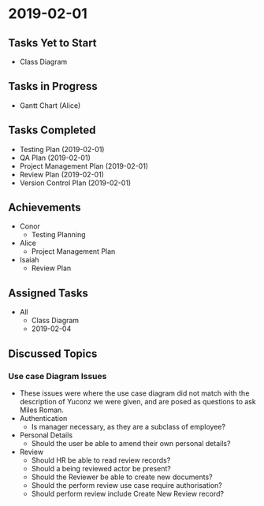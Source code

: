 # 2019-02-01

## Tasks Yet to Start

* Class Diagram

## Tasks in Progress

* Gantt Chart (Alice)

## Tasks Completed

* Testing Plan (2019-02-01)
* QA Plan (2019-02-01)
* Project Management Plan (2019-02-01)
* Review Plan (2019-02-01)
* Version Control Plan (2019-02-01)

## Achievements

* Conor
    * Testing Planning
* Alice
    * Project Management Plan
* Isaiah
    * Review Plan
    
## Assigned Tasks

* All
    * Class Diagram
    * 2019-02-04

## Discussed Topics

### Use case Diagram Issues
* These issues were where the use case diagram did not match with the description of Yuconz we were given, and are posed as questions to ask Miles Roman. 
* Authentication
    * Is manager necessary, as they are a subclass of employee?
* Personal Details
    * Should the user be able to amend their own personal details?
* Review
    * Should HR be able to read review records?
    * Should a being reviewed actor be present?
    * Should the Reviewer be able to create new documents?
    * Should the perform review use case require authorisation?
    * Should perform review include Create New Review record? 
         
